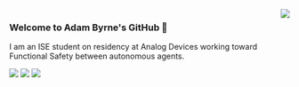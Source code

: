 <a href="#">
<img align="right" src="https://github-readme-stats.vercel.app/api?username=theadambyrne&show_icons=true&hide_border=true&icon_color=57ab5a&title_color=57ab5a">
</a>

### Welcome to Adam Byrne's GitHub 👋
I am an ISE student on residency at Analog Devices working toward Functional Safety between autonomous agents.



![](https://img.shields.io/badge/-Python-333?style=flat-square&logo=Python&logoColor=fff)
![](https://img.shields.io/badge/-C/C++-c14438?style=flat-square&logo=C&logoColor=fff)
![](https://img.shields.io/badge/-PyTorch-e34f26?style=flat-square&logo=PyTorch&logoColor=fff)
